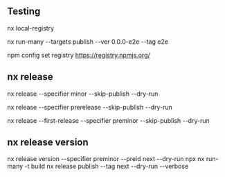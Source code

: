 ## Testing

nx local-registry

nx run-many --targets publish --ver 0.0.0-e2e --tag e2e

npm config set registry https://registry.npmjs.org/

## nx release

nx release --specifier minor --skip-publish --dry-run

nx release --specifier prerelease --skip-publish --dry-run

nx release --first-release --specifier preminor --skip-publish --dry-run

## nx release version

nx release version --specifier preminor --preid next --dry-run
npx nx run-many -t build
nx release publish --tag next --dry-run --verbose
